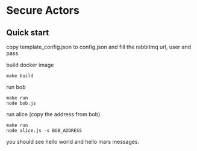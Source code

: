 # Secure Actors

## Quick start
copy template_config.json to config.json and fill the rabbitmq url, user and pass. 

build docker image

```
make build
```

run bob
```
make run
node bob.js
```

run alice (copy the address from bob)
```
make run
node alice.js -s BOB_ADDRESS
```

you should see hello world and hello mars messages.


